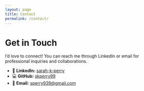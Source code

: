 ```yaml
---
layout: page
title: Contact
permalink: /contact/
---
```


<link rel="stylesheet" href="{{ '/assets/css/custom.css' | relative_url }}">

# Get in Touch

I’d love to connect! You can reach me through LinkedIn or email for professional inquiries and collaborations.

- 💼 **LinkedIn:** [sarah-k-perry](https://www.linkedin.com/in/sarah-k-perry/)
- 💻 **GitHub:** [skperry99](https://github.com/skperry99)
- 📧 **Email:** [sperry939@gmail.com](mailto:sperry939@gmail.com)
